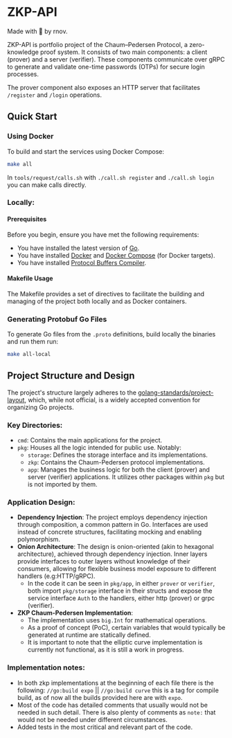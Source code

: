 # ZKP-API

Made with :blue_heart: by rnov.

ZKP-API is portfolio project of the Chaum–Pedersen Protocol, a zero-knowledge proof system. 
It consists of two main components: a client (prover) and a server (verifier). These components communicate over gRPC to generate and validate one-time passwords (OTPs) for secure login processes.

The prover component also exposes an HTTP server that facilitates `/register` and `/login` operations.

## Quick Start

### Using Docker

To build and start the services using Docker Compose:

```sh
make all
```

In `tools/request/calls.sh` with `./call.sh register` and `./call.sh login`
you can make calls directly.

### Locally:

#### Prerequisites

Before you begin, ensure you have met the following requirements:

* You have installed the latest version of [Go](https://golang.org/dl/).
* You have installed [Docker](https://www.docker.com/get-started)
  and [Docker Compose](https://docs.docker.com/compose/install/) (for Docker targets).
* You have installed [Protocol Buffers Compiler](https://grpc.io/docs/protoc-installation/).

#### Makefile Usage

The Makefile provides a set of directives to facilitate the building and managing of the project both locally and as
Docker containers.

### Generating Protobuf Go Files

To generate Go files from the `.proto` definitions, build locally the binaries and run them run:

```sh
make all-local
```

## Project Structure and Design

The project's structure largely adheres to the [golang-standards/project-layout](https://github.com/golang-standards/project-layout), which, while not official, is a widely accepted convention for organizing Go projects.

### Key Directories:

- `cmd`: Contains the main applications for the project.
- `pkg`: Houses all the logic intended for public use. Notably:
  - `storage`: Defines the storage interface and its implementations.
  - `zkp`: Contains the Chaum-Pedersen protocol implementations.
  - `app`: Manages the business logic for both the client (prover) and server (verifier) applications. It utilizes other packages within `pkg` but is not imported by them.

### Application Design:

- **Dependency Injection**: The project employs dependency injection through composition, a common pattern in Go. Interfaces are used instead of concrete structures, facilitating mocking and enabling polymorphism.
- **Onion Architecture**: The design is onion-oriented (akin to hexagonal architecture), achieved through dependency injection. Inner layers provide interfaces to outer layers without knowledge of their consumers, allowing for flexible business model exposure to different handlers (e.g:HTTP/gRPC).
  -  In the code it can be seen in `pkg/app`, in either `prover` or `verifier`, both import `pkg/storage` interface in their
     structs and expose the service interface `Auth` to the handlers, either http (prover) or grpc (verifier).
- **ZKP Chaum-Pedersen Implementation**:
  - The implementation uses `big.Int` for mathematical operations.
  - As a proof of concept (PoC), certain variables that would typically be generated at runtime are statically defined.
  - It is important to note that the elliptic curve implementation is currently not functional, as it is still a work in progress.

### Implementation notes:
  * In both zkp implementations at the beginning of each file there is the following: `//go:build expo` || `//go:build curve` this is a tag for compile build,
    as of now all the builds provided here are with `expo`.
  * Most of the code has detailed comments that usually would not be needed in such detail.
    There is also plenty of comments as `note:` that would not be needed under different circumstances.
  * Added tests in the most critical and relevant part of the code.
